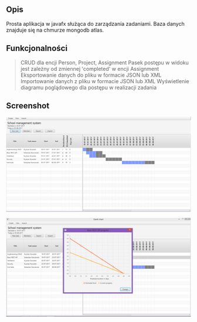 ## Opis

Prosta aplikacja w javafx służąca do zarządzania zadaniami. Baza danych znajduje się na chmurze mongodb atlas.

## Funkcjonalności
> CRUD dla encji Person, Project, Assignment
> Pasek postępu w widoku jest zależny od zmiennej 'completed' w encji Assignment
> Eksportowanie danych do pliku w formacie JSON lub XML
> Importowanie danych z pliku w formacie JSON lub XML
> Wyświetlenie diagramu poglądowego dla postępu w realizacji zadania


## Screenshot

![Screenshot](example1.png)

![Screenshot](example.png)

